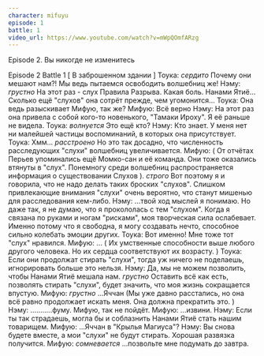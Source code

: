 ```yaml
---
character: mifuyu
episode: 1
battle: 1
video_url: https://www.youtube.com/watch?v=mWpQOmfARzg
---
```

Episode 2. Вы никогде не изменитесь

Episode 2 Battle 1
[ В заброшенном здании ]
Тоука: *сердито* Почему они мешают нам?! Мы ведь пытаемся освободить волшебниц же!
Нэму: *грустно* На этот раз - слух Правила Разрыва. Какая боль. Нанами Ятиё... Сколько ещё "слухов" она сотрёт прежде, чем угомонится...
Тоука: Она ведь разыскивает Мифую, так же?
Мифую: Всё верно
Нэму: На этот раз она привела с собой кого-то новенького, "Тамаки Ироху". Я её раньше не видела.
Тоука: *волнуется* Это ещё кто?
Нэму: Кто знает. У меня нет ни малейшей частицы воспоминаний, в которых она присутствует.
Тоука: Хмм... *расстроено* Но это так досадно, что численность расследующих "слухи" волшебниц увеличивается.
Мифую: ( От отчётах Перьев упоминались ещё Момко-сан и её команда. Они тоже оказались втянуты в "слух". Понемногу среди волшебниц распространяется информация о существовании Слухов ). *строго* Вот поэтому я и говорила, что не надо делать таких броских "слухов". Слишком привлекающие внимания "слухи" очень вероятно, что станут мишенью для расследования кем-либо.
Нэму: ...твой ход мыслей я понимаю. Но даже так, я не думаю, что я прокололась с тем "слухом". Когда я связана по руками и ногам "рисками", моя творческая сила ослабевает. Именно потому что я свободна, я могу создавать нечто, способное сильно колебать эмоции других.
Тоука: Вот именно! Мне тоже тот "слух" нравился.
Мифую: ... ( Их умственные способности выше любого другого человека. Но их сердца соответствуют их возрасту. )
Тоука: Если они продолжат стирать "слухи", тогда уж ничего не поделаешь, игнорировать больше это нельзя.
Нэму: Да, мы не можем позволить, чтобы Нанами Ятиё мешала нам. *грустно* Оставить всё как есть, позволять стирать "слухи", будет значить, что моя жизнь сокращается впустую.
Мифую: *грустно* ...Яччан (Мы уже давно расстались, но она всё равно продолжает искать меня. Она должна прекратить это. )
Нэму: ...........фуму. Мифую, так не пойдёт.
Мифую: ...извини.
Нэму: Если ты так страдаешь, могла бы и соблазнить Нанами Ятиё стать нашим товарищем.
Мифую: ...Яччан в "Крылья Магиуса"?
Нэму: Вы снова будете вместе, а мои "слухи" не будут стирать. Хорошая развязка получится.
Мифую: *сомневается* ...позвольте мне подумать до завтра.
